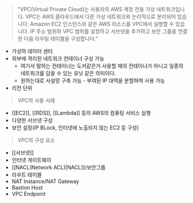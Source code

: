 > "VPC(Virtual Private Cloud)는 사용자의 AWS 계정 전용 가상 네트워크입니다. VPC는 AWS 클라우드에서 다른 가상 네트워크와 논리적으로 분리되어 있습니다. Amazon EC2 인스턴스와 같은 AWS 리소스를 VPC에서 실행할 수 있습니다. IP 주소 범위와 VPC 범위를 설정하고 서브넷을 추가하고 보안 그룹을 연결한 다음 라우팅 테이블을 구성합니다."
- 가상의 데이터 센터
- 외부에 격리된 네트워크 컨테이너 구성 가능
	- 여기서 말하는 컨테이너는 도커같은거 사용할 때의 컨테이너가 아니고 일종의 네트워크를 담을 수 있는 유닛 같은 의미이다.
	- 원하는대로 사설망 구축 가능
			- 부여된 IP 대역을 분할하여 사용 가능
- 리전 단위

> VPC의 사용 사례

- [[EC2]], [[RDS]], [[Lambda]] 등의 AWS의 컴퓨팅 서비스 실행
- 다양한 서브넷 구성
- 보안 설정(IP BLock, 인터넷에 노출되지 않는 EC2 등 구성)

> VPC의 구성 요소

- [[서브넷]]
- 인터넷 게이트웨이
- [[NACL(Network ACL)|NACL]]/보안그룹
- 라우트 테이블
- NAT Instance/NAT Gateway
- Bastion Host
- VPC Endpoint
